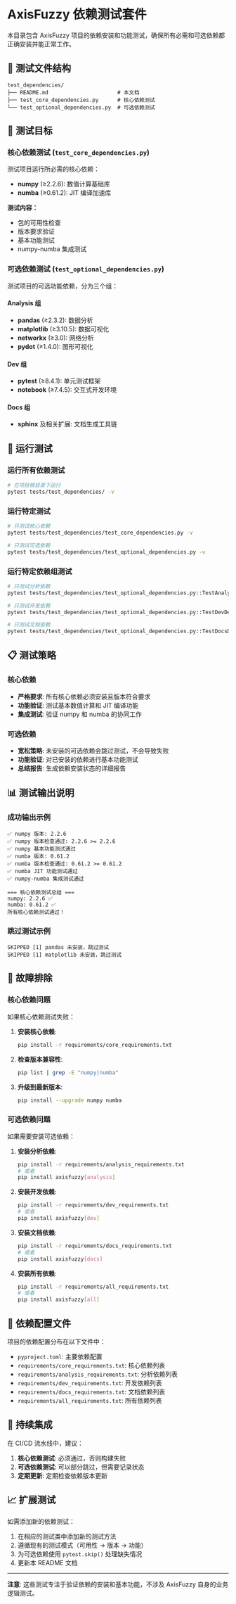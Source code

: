 # AxisFuzzy 依赖测试套件

本目录包含 AxisFuzzy 项目的依赖安装和功能测试，确保所有必需和可选依赖都正确安装并能正常工作。

## 📁 测试文件结构

```
test_dependencies/
├── README.md                      # 本文档
├── test_core_dependencies.py      # 核心依赖测试
└── test_optional_dependencies.py  # 可选依赖测试
```

## 🎯 测试目标

### 核心依赖测试 (`test_core_dependencies.py`)

测试项目运行所必需的核心依赖：

- **numpy** (≥2.2.6): 数值计算基础库
- **numba** (≥0.61.2): JIT 编译加速库

**测试内容：**
- 包的可用性检查
- 版本要求验证
- 基本功能测试
- numpy-numba 集成测试

### 可选依赖测试 (`test_optional_dependencies.py`)

测试项目的可选功能依赖，分为三个组：

#### Analysis 组
- **pandas** (≥2.3.2): 数据分析
- **matplotlib** (≥3.10.5): 数据可视化
- **networkx** (≥3.0): 网络分析
- **pydot** (≥1.4.0): 图形可视化

#### Dev 组
- **pytest** (≥8.4.1): 单元测试框架
- **notebook** (≥7.4.5): 交互式开发环境

#### Docs 组
- **sphinx** 及相关扩展: 文档生成工具链

## 🚀 运行测试

### 运行所有依赖测试

```bash
# 在项目根目录下运行
pytest tests/test_dependencies/ -v
```

### 运行特定测试

```bash
# 只测试核心依赖
pytest tests/test_dependencies/test_core_dependencies.py -v

# 只测试可选依赖
pytest tests/test_dependencies/test_optional_dependencies.py -v
```

### 运行特定依赖组测试

```bash
# 只测试分析依赖
pytest tests/test_dependencies/test_optional_dependencies.py::TestAnalysisDependencies -v

# 只测试开发依赖
pytest tests/test_dependencies/test_optional_dependencies.py::TestDevDependencies -v

# 只测试文档依赖
pytest tests/test_dependencies/test_optional_dependencies.py::TestDocsDependencies -v
```

## 📋 测试策略

### 核心依赖
- **严格要求**: 所有核心依赖必须安装且版本符合要求
- **功能验证**: 测试基本数值计算和 JIT 编译功能
- **集成测试**: 验证 numpy 和 numba 的协同工作

### 可选依赖
- **宽松策略**: 未安装的可选依赖会跳过测试，不会导致失败
- **功能验证**: 对已安装的依赖进行基本功能测试
- **总结报告**: 生成依赖安装状态的详细报告

## 📊 测试输出说明

### 成功输出示例

```
✅ numpy 版本: 2.2.6
✅ numpy 版本检查通过: 2.2.6 >= 2.2.6
✅ numpy 基本功能测试通过
✅ numba 版本: 0.61.2
✅ numba 版本检查通过: 0.61.2 >= 0.61.2
✅ numba JIT 功能测试通过
✅ numpy-numba 集成测试通过

=== 核心依赖测试总结 ===
numpy: 2.2.6 ✅
numba: 0.61.2 ✅
所有核心依赖测试通过！
```

### 跳过测试示例

```
SKIPPED [1] pandas 未安装，跳过测试
SKIPPED [1] matplotlib 未安装，跳过测试
```

## 🔧 故障排除

### 核心依赖问题

如果核心依赖测试失败：

1. **安装核心依赖**:
   ```bash
   pip install -r requirements/core_requirements.txt
   ```

2. **检查版本兼容性**:
   ```bash
   pip list | grep -E "numpy|numba"
   ```

3. **升级到最新版本**:
   ```bash
   pip install --upgrade numpy numba
   ```

### 可选依赖问题

如果需要安装可选依赖：

1. **安装分析依赖**:
   ```bash
   pip install -r requirements/analysis_requirements.txt
   # 或者
   pip install axisfuzzy[analysis]
   ```

2. **安装开发依赖**:
   ```bash
   pip install -r requirements/dev_requirements.txt
   # 或者
   pip install axisfuzzy[dev]
   ```

3. **安装文档依赖**:
   ```bash
   pip install -r requirements/docs_requirements.txt
   # 或者
   pip install axisfuzzy[docs]
   ```

4. **安装所有依赖**:
   ```bash
   pip install -r requirements/all_requirements.txt
   # 或者
   pip install axisfuzzy[all]
   ```

## 📝 依赖配置文件

项目的依赖配置分布在以下文件中：

- `pyproject.toml`: 主要依赖配置
- `requirements/core_requirements.txt`: 核心依赖列表
- `requirements/analysis_requirements.txt`: 分析依赖列表
- `requirements/dev_requirements.txt`: 开发依赖列表
- `requirements/docs_requirements.txt`: 文档依赖列表
- `requirements/all_requirements.txt`: 所有依赖列表

## 🔄 持续集成

在 CI/CD 流水线中，建议：

1. **核心依赖测试**: 必须通过，否则构建失败
2. **可选依赖测试**: 可以部分跳过，但需要记录状态
3. **定期更新**: 定期检查依赖版本更新

## 📈 扩展测试

如需添加新的依赖测试：

1. 在相应的测试类中添加新的测试方法
2. 遵循现有的测试模式（可用性 → 版本 → 功能）
3. 为可选依赖使用 `pytest.skip()` 处理缺失情况
4. 更新本 README 文档

---

**注意**: 这些测试专注于验证依赖的安装和基本功能，不涉及 AxisFuzzy 自身的业务逻辑测试。